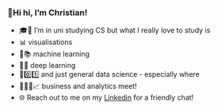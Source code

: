 ### 🍊Hi hi, I’m Christian!
- 🎓🏫 I’m in uni studying CS but what I really love to study is
- 📊 visualisations
- 🤖📚 machine learning
- 🌌📖 deep learning
- 🔎0️⃣1️⃣ and just general data science - especially where
- 👨‍💼💼📈 business and analytics meet!
- 🌐 Reach out to me on my [Linkedin](https://www.linkedin.com/in/noelwarjri/) for a friendly chat!
